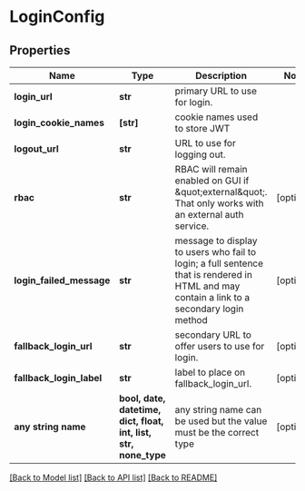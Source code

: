 # LoginConfig


## Properties
Name | Type | Description | Notes
------------ | ------------- | ------------- | -------------
**login_url** | **str** | primary URL to use for login. | 
**login_cookie_names** | **[str]** | cookie names used to store JWT | 
**logout_url** | **str** | URL to use for logging out. | 
**rbac** | **str** | RBAC will remain enabled on GUI if \&quot;external\&quot;.  That only works with an external auth service.  | [optional] 
**login_failed_message** | **str** | message to display to users who fail to login; a full sentence that is rendered in HTML and may contain a link to a secondary login method  | [optional] 
**fallback_login_url** | **str** | secondary URL to offer users to use for login. | [optional] 
**fallback_login_label** | **str** | label to place on fallback_login_url. | [optional] 
**any string name** | **bool, date, datetime, dict, float, int, list, str, none_type** | any string name can be used but the value must be the correct type | [optional]

[[Back to Model list]](../README.md#documentation-for-models) [[Back to API list]](../README.md#documentation-for-api-endpoints) [[Back to README]](../README.md)


